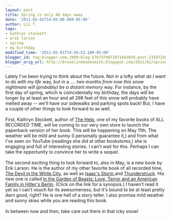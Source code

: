 ```yaml
---
layout: post
title: Spring is only 48 days away
date: '2011-02-01T14:05:00.008-05:00'
author: Liz T.
tags:
- kathryn stockett
- erik larson
- spring
- my birthday
modified_time: '2011-02-01T14:56:53.100-05:00'
blogger_id: tag:blogger.com,1999:blog-5767374071871443859.post-2319723824754685870
blogger_orig_url: http://brooklinebooksmith.blogspot.com/2011/02/spring-is-only-48-days-away.html
---
```


Lately I've been trying to think about the future. Not in a lofty <em>what do I want to do with my life</em> way, but in a .... <em>two months from now this snow nightmare will (probably) be a distant memory</em> way. For instance, by the first day of spring, which is coincidentally my birthday, the days will be longer by at least an hour and all 298 feet of this snow will probably have melted away -- we'll have our sidewalks and parking spots back! But, I have a couple of other things to look forward to as well.<br /><br />First, Kathryn <span id="SPELLING_ERROR_0" class="blsp-spelling-error">Stockett</span>, author of <a href="http://www.brooklinebooksmith-shop.com/book/9780399155345">The Help</a>, one of my favorite books of ALL RECORDED TIME, will be coming to our very own store to launch the paperback version of her book. This will be happening on May 11<span id="SPELLING_ERROR_1" class="blsp-spelling-error">th</span>. The weather will be mild and sunny (I personally guarantee it,) and from what I've seen on YouTube (readings she did at other bookstores,) she is engaging and full of interesting stories. I can't wait for this. Perhaps I can take the opportunity to convince her to write a <span id="SPELLING_ERROR_2" class="blsp-spelling-corrected">sequel</span>.<br /><br />The second exciting thing to look forward to, also in May, is a new book by Erik Larson. He is the author of my other favorite book of all recorded time, <a href="http://www.brooklinebooksmith-shop.com/book/9780375725609">The Devil in the White City</a>, as well as <a href="http://www.brooklinebooksmith-shop.com/book/9780375708275">Isaac's Storm </a>and <a href="http://www.brooklinebooksmith-shop.com/book/9781400080670">Thunderstruck</a>. His new one is called <a href="http://www.brooklinebooksmith-shop.com/book/9780307408846">In the Garden of Beasts: Love, Terror and an American Family in Hitler's Berlin</a>. (Click on the link for a synopsis.) I haven't read it yet so I can't vouch for its awesomeness, but it's bound to be at least pretty darn good, right? He is one hell of a story teller. I also promise mild weather and sunny skies while you are reading this book.<br /><br />In between now and then, take care out there in that icky snow!